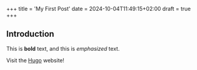 +++
title = 'My First Post'
date = 2024-10-04T11:49:15+02:00
draft = true
+++
## Introduction

This is **bold** text, and this is *emphasized* text.

Visit the [Hugo](https://gohugo.io) website!